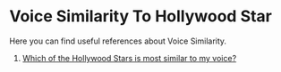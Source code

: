 # Voice Similarity To Hollywood Star

Here you can find useful references about Voice Similarity.

1. [Which of the Hollywood Stars is most similar to my voice?](https://voice-vector-web.andabi.me/)  


